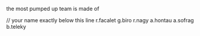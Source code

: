 the most pumped up team is made of

// your name exactly below this line
r.facalet
g.biro
r.nagy
a.hontau
a.sofrag
b.teleky